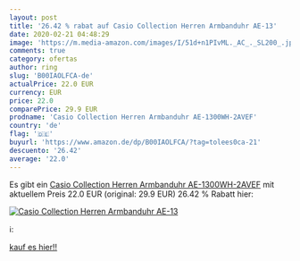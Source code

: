 ```yaml
---
layout: post
title: '26.42 % rabat auf Casio Collection Herren Armbanduhr AE-13'
date: 2020-02-21 04:48:29
image: 'https://m.media-amazon.com/images/I/51d+n1PIvML._AC_._SL200_.jpg'
comments: true
category: ofertas
author: ring
slug: 'B00IAOLFCA-de'
actualPrice: 22.0 EUR
currency: EUR
price: 22.0
comparePrice: 29.9 EUR
prodname: 'Casio Collection Herren Armbanduhr AE-1300WH-2AVEF'
country: 'de'
flag: '🇩🇪'
buyurl: 'https://www.amazon.de/dp/B00IAOLFCA/?tag=tolees0ca-21'
descuento: '26.42'
average: '22.0'
---
```


Es gibt ein [Casio Collection Herren Armbanduhr AE-1300WH-2AVEF](https://www.amazon.de/dp/B00IAOLFCA/?tag=tolees0ca-21) mit aktuellem Preis 22.0 EUR (original: 29.9 EUR) 26.42 % Rabatt hier:

[![Casio Collection Herren Armbanduhr AE-13](https://m.media-amazon.com/images/I/51d+n1PIvML._AC_._SL200_.jpg)](https://www.amazon.de/dp/B00IAOLFCA/?tag=tolees0ca-21)

ℹ️:


[kauf es hier!!](https://www.amazon.de/dp/B00IAOLFCA/?tag=tolees0ca-21)
